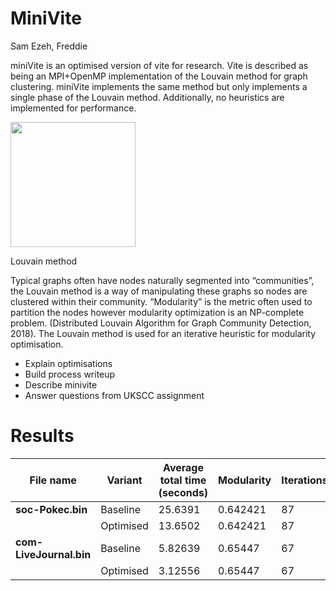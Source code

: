 # MiniVite
Sam Ezeh, Freddie

miniVite is an optimised version of vite for research. Vite is described as being an MPI+OpenMP implementation of the Louvain method for graph clustering. miniVite implements the same method but only implements a single phase of the Louvain method. Additionally, no heuristics are implemented for performance.


<img src="https://github.com/Jackaed/UKSCC-Submission/assets/8216039/26a77237-1692-43ac-8875-674c691773f8" width="200" >

Louvain method

Typical graphs often have nodes naturally segmented into “communities”, the Louvain method is a way of manipulating these graphs so nodes are clustered within their community. “Modularity” is the metric often used to partition the nodes however modularity optimization is an NP-complete problem. (Distributed Louvain Algorithm for Graph Community Detection, 2018). The Louvain method is used for an iterative heuristic for modularity optimisation.

* Explain optimisations
* Build process writeup
* Describe minivite
* Answer questions from UKSCC assignment

# Results

| File name               | Variant   | Average total time (seconds) | Modularity | Iterations | MODS    |
| ----------------------- | --------- | ---------------------------- | ---------- | ---------- | ------- |
| **soc-Pokec.bin**       | Baseline  | 25.6391                      | 0.642421   | 87         | 16.4711 |
|                         | Optimised | 13.6502                      | 0.642421   | 87         | 8.76918 |
| **com-LiveJournal.bin** | Baseline  | 5.82639                      | 0.65447    | 67         | 3.8132  |
|                         | Optimised | 3.12556                      | 0.65447    | 67         | 2.04559 |
